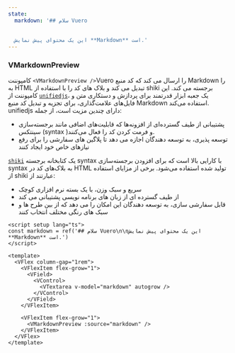```yaml
---
state:
  markdown: '## سلام Vuero
  
  
  این یک محتوای پیش نمایش **Markdown** است.'
---
```


<!--lint disable list-item-spacing-->

### VMarkdownPreview

کامپوننت `<VMarkdownPreview />`Vuero را ارسال می کند که کد منبع Markdown را به HTML تبدیل می کند و بلاک های کد را با استفاده از shiki برجسته می کند.
این کامپوننت از [`unifiedjs`](https://github.com/unifiedjs/unified)، یک جعبه ابزار قدرتمند برای پردازش و دستکاری متن و فایل‌های علامت‌گذاری، برای تجزیه و تبدیل کد منبع Markdown استفاده می‌کند.
unifiedjs دارای چندین مزیت است، از جمله:

- پشتیبانی از طیف گسترده‌ای از افزونه‌ها که قابلیت‌های اضافی مانند برجسته‌سازی سینتکس (syntax )و فرمت کردن کد را فعال می‌کنند.
- توسعه پذیری، به توسعه دهندگان اجازه می دهد تا پلاگین های سفارشی را برای رفع نیازهای خاص خود ایجاد کنند

[`shiki`](https://github.com/shikijs/shiki) یک کتابخانه برجسته syntax با کارایی بالا است که برای افزودن برجسته‌سازی syntax به بلاک‌های کد در HTML تولید شده استفاده می‌شود. برخی از مزایای استفاده از shiki عبارتند از:

- سریع و سبک وزن، با یک بسته نرم افزاری کوچک
- از طیف گسترده ای از زبان های برنامه نویسی پشتیبانی می کند
- قابل سفارشی سازی، به توسعه دهندگان این امکان را می دهد که از بین طرح ها و سبک های رنگی مختلف انتخاب کنند

<!--code-->

```vue
<script setup lang="ts">
const markdown = ref('## سلام Vuero\n\nاین یک محتوای پیش نمایش **Markdown** است.')
</script>

<template>
  <VFlex column-gap="1rem">
    <VFlexItem flex-grow="1">
      <VField>
        <VControl>
          <VTextarea v-model="markdown" autogrow />
        </VControl>
      </VField>
    </VFlexItem>

    <VFlexItem flex-grow="1">
      <VMarkdownPreview :source="markdown" />
    </VFlexItem>
  </VFlex>
</template>
```

<!--/code-->

<!--example-->

<VFlex column-gap="1rem">
  <VFlexItem flex-grow="1">
    <VField>
      <VControl>
        <VTextarea v-model="frontmatter.state.markdown" autogrow />
      </VControl>
    </VField>
  </VFlexItem>
  <VFlexItem flex-grow="1">
    <VMarkdownPreview :source="frontmatter.state.markdown" />
  </VFlexItem>
</VFlex>

<!--/example-->
